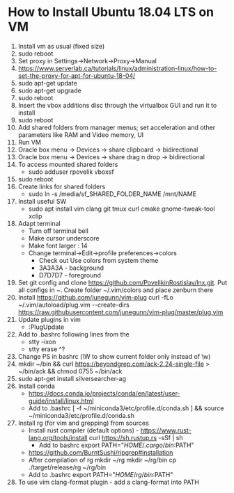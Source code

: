 # How to Install Ubuntu 18.04 LTS on VM
1. Install vm as usual (fixed size)
2. sudo reboot
3. Set proxy in Settings->Network->Proxy->Manual
4. https://www.serverlab.ca/tutorials/linux/administration-linux/how-to-set-the-proxy-for-apt-for-ubuntu-18-04/
5. sudo apt-get update
6. sudo apt-get upgrade
7. sudo reboot
8. Insert the vbox additions disc through the virtualbox GUI and run it to install
9. sudo reboot
10. Add shared folders from manager menus; set acceleration and other parameters like RAM and Video memory, UI
11. Run VM
12. Oracle box menu -> Devices -> share clipboard -> bidirectional
13. Oracle box menu -> Devices -> share drag n drop -> bidirectional
14. To access mounted shared folders
    * sudo adduser rpovelik vboxsf
15. sudo reboot
16. Create links for shared folders
    * sudo ln -s /media/sf_SHARED_FOLDER_NAME /mnt/NAME
17. Install useful SW
    * sudo apt install vim clang git tmux curl cmake gnome-tweak-tool xclip
18. Adapt terminal
    * Turn off terminal bell
    * Make cursor underscore
    * Make font larger : 14
    * Change terminal->Edit->profile preferences->colors
        * Check out Use colors from system theme
        * 3A3A3A - background
        * D7D7D7 - foreground
19. Set git config and clone https://github.com/PovelikinRostislav/lnx.git. Put all configs in ~. Create folder ~/.vim/colors and place zenburn there
20. Install https://github.com/junegunn/vim-plug
    curl -fLo ~/.vim/autoload/plug.vim --create-dirs  https://raw.githubusercontent.com/junegunn/vim-plug/master/plug.vim
21. Update plugins in vim
    * :PlugUpdate
22. Add to .bashrc following lines from the
    * stty -ixon
    * stty erase ^?
23. Change PS in bashrc (\W to show current folder only instead of \w)
24. mkdir ~/bin && curl https://beyondgrep.com/ack-2.24-single-file > ~/bin/ack && chmod 0755 ~/bin/ack
25. sudo apt-get install silversearcher-ag
26. Install conda
    * https://docs.conda.io/projects/conda/en/latest/user-guide/install/linux.html
    * Add to .bashrc
        [ -f ~/miniconda3/etc/profile.d/conda.sh ] && source ~/miniconda3/etc/profile.d/conda.sh
27. Install rg (for vim and grepping) from sources
    * Install rust compiler (default options) - https://www.rust-lang.org/tools/install
        curl https://sh.rustup.rs -sSf | sh
        * Add to bashrc
            export PATH="$HOME/.cargo/bin:$PATH"
    * https://github.com/BurntSushi/ripgrep#installation
    * After compilation of rg
        mkdir ~/rg
        mkdir ~/rg/bin
        cp ./target/release/rg ~/rg/bin
    * Add to .bashrc
        export PATH="$HOME/rg/bin:$PATH"
28. To use vim clang-format plugin - add a clang-format into PATH
